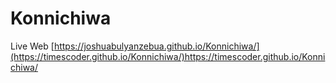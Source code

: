 # Konnichiwa
Live Web [https://joshuabulyanzebua.github.io/Konnichiwa/](https://timescoder.github.io/Konnichiwa/)https://timescoder.github.io/Konnichiwa/
